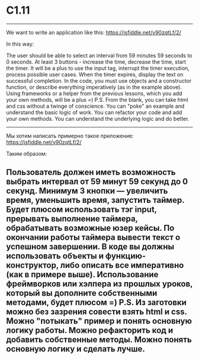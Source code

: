 # C1.11

-----------------------------------------------------------------------------------------------------------------------------------

We want to write an application like this: https://jsfiddle.net/v90zqtLf/2/

In this way:

The user should be able to select an interval from 59 minutes 59 seconds to 0 seconds.
At least 3 buttons - increase the time, decrease the time, start the timer.
It will be a plus to use the input tag, interrupt the timer execution, process possible user cases.
When the timer expires, display the text on successful completion.
In the code, you must use objects and a constructor function, or describe everything imperatively (as in the example above).
Using frameworks or a helper from the previous lessons, which you add your own methods, will be a plus =)
P.S. From the blank, you can take html and css without a twinge of conscience. You can "poke" an example and understand the basic logic of work. 
You can refactor your code and add your own methods. You can understand the underlying logic and do better.

-----------------------------------------------------------------------------------------------------------------------------------

Мы хотим написать примерно такое приложение: https://jsfiddle.net/v90zqtLf/2/

Таким образом:

Пользователь должен иметь возможность выбрать интервал от 59 минут 59 секунд до 0 секунд.
Минимум 3 кнопки — увеличить время, уменьшить время, запустить таймер.
Будет плюсом использовать тэг input, прерывать выполнение таймера, обрабатывать возможные юзер кейсы.
По окончании работы таймера вывести текст о успешном завершении.
В коде вы должны использовать объекты и функцию-конструктор, либо описать все императивно (как в примере выше).
Использование фреймворков или хэлпера из прошлых уроков, который вы дополните собственными методами, будет плюсом =)
P.S. Из заготовки можно без зазрения совести взять html и css. Можно "потыкать" пример и понять основную логику работы. 
Можно рефакторить код и добавить собственные методы. Можно понять основную логику и сделать лучше.
-----------------------------------------------------------------------------------------------------------------------------------
